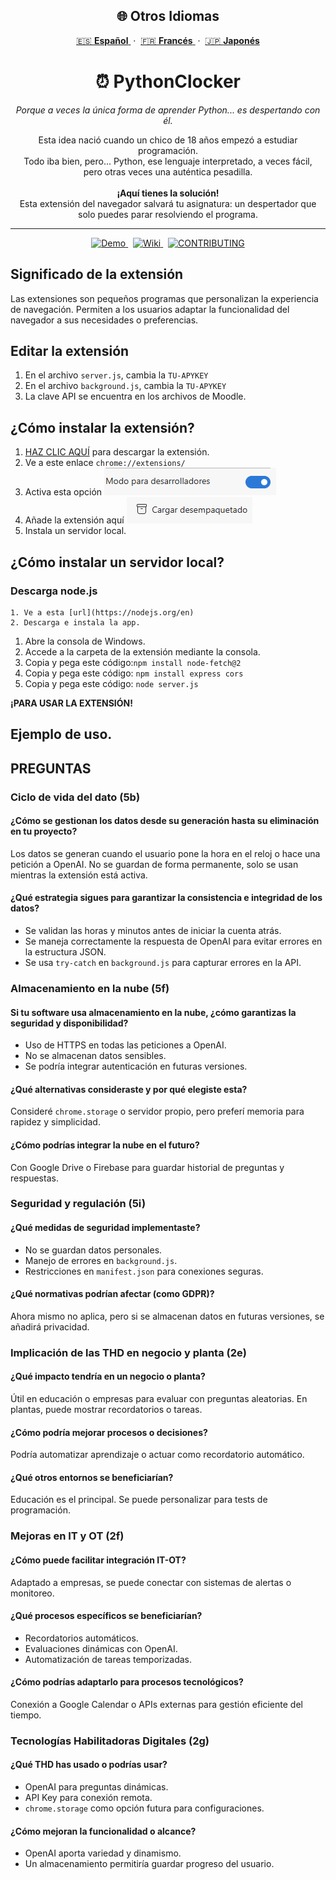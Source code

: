 
<h2 align="center">🌐 Otros Idiomas</h2>

<p align="center">
  <a href="https://github.com/erneupa/PythonClocker/tree/main/Wiki/Spanish">
    🇪🇸 <strong>Español</strong>
  </a> &nbsp;·&nbsp;
  <a href="https://github.com/erneupa/PythonClocker/tree/main/Wiki/French">
    🇫🇷 <strong>Francés</strong>
  </a> &nbsp;·&nbsp;
  <a href="https://github.com/erneupa/PythonClocker/tree/main/Wiki/Japanese">
    🇯🇵 <strong>Japonés</strong>
  </a>
</p>

<h1 align="center">⏰ PythonClocker</h1>

<p align="center">
  <em>Porque a veces la única forma de aprender Python... es despertando con él.</em>
</p>

<p align="center">
  Esta idea nació cuando un chico de 18 años empezó a estudiar programación.<br>
  Todo iba bien, pero... Python, ese lenguaje interpretado, a veces fácil,<br>
  pero otras veces una auténtica pesadilla.<br><br>
  <strong>¡Aquí tienes la solución!</strong><br>
  Esta extensión del navegador salvará tu asignatura: un despertador que solo puedes parar resolviendo el programa.
</p>

---

<p align="center">
  <a href="https://chromewebstore.google.com/detail/kobehbnioildglecmfabpelnjnemihpn?utm_source=item-share-cb">
    <img src="https://img.shields.io/badge/🚀 Demo-PythonClocker-blue?style=for-the-badge" alt="Demo">
  </a>
  &nbsp;
  <a href="https://github.com/erneupa/PythonClocker/wiki/Wiki%E2%80%90PythonClocker">
    <img src="https://img.shields.io/badge/📘 Wiki-Documentation-green?style=for-the-badge" alt="Wiki">
  </a>
  &nbsp;
  <a href="https://github.com/erneupa/PythonClocker/blob/main/CONTRIBUTING.md">
    <img src="https://img.shields.io/badge/📘 Contributing-Documentation-pink?style=for-the-badge" alt="CONTRIBUTING">
  </a>
</p>

## Significado de la extensión
Las extensiones son pequeños programas que personalizan la experiencia de navegación. Permiten a los usuarios adaptar la funcionalidad del navegador a sus necesidades o preferencias.

## Editar la extensión

1. En el archivo `server.js`, cambia la `TU-APYKEY`
2. En el archivo `background.js`, cambia la `TU-APYKEY`
3. La clave API se encuentra en los archivos de Moodle.

## ¿Cómo instalar la extensión?

1. [HAZ CLIC AQUÍ](https://github.com/erneupa/PythonClocker/tree/main/PythonClocker) para descargar la extensión.
2. Ve a este enlace `chrome://extensions/`
3. Activa esta opción ![1](https://github.com/erneupa/PythonClocker/blob/main/assets/1a.png)
4. Añade la extensión aquí ![2](https://github.com/erneupa/PythonClocker/blob/main/assets/2a.png)
5. Instala un servidor local.

## ¿Cómo instalar un servidor local?
### Descarga node.js
    1. Ve a esta [url](https://nodejs.org/en)
    2. Descarga e instala la app.
1. Abre la consola de Windows.
2. Accede a la carpeta de la extensión mediante la consola.
3. Copia y pega este código:```npm install node-fetch@2```
4. Copia y pega este código: ```npm install express cors```
5. Copia y pega este código: ```node server.js```

**¡PARA USAR LA EXTENSIÓN!**

## Ejemplo de uso.



## PREGUNTAS

### Ciclo de vida del dato (5b)

#### ¿Cómo se gestionan los datos desde su generación hasta su eliminación en tu proyecto?
Los datos se generan cuando el usuario pone la hora en el reloj o hace una petición a OpenAI. No se guardan de forma permanente, solo se usan mientras la extensión está activa.

#### ¿Qué estrategia sigues para garantizar la consistencia e integridad de los datos?
- Se validan las horas y minutos antes de iniciar la cuenta atrás.
- Se maneja correctamente la respuesta de OpenAI para evitar errores en la estructura JSON.
- Se usa `try-catch` en `background.js` para capturar errores en la API.

### Almacenamiento en la nube (5f)

#### Si tu software usa almacenamiento en la nube, ¿cómo garantizas la seguridad y disponibilidad?
- Uso de HTTPS en todas las peticiones a OpenAI.
- No se almacenan datos sensibles.
- Se podría integrar autenticación en futuras versiones.

#### ¿Qué alternativas consideraste y por qué elegiste esta?
Consideré `chrome.storage` o servidor propio, pero preferí memoria para rapidez y simplicidad.

#### ¿Cómo podrías integrar la nube en el futuro?
Con Google Drive o Firebase para guardar historial de preguntas y respuestas.

### Seguridad y regulación (5i)

#### ¿Qué medidas de seguridad implementaste?
- No se guardan datos personales.
- Manejo de errores en `background.js`.
- Restricciones en `manifest.json` para conexiones seguras.

#### ¿Qué normativas podrían afectar (como GDPR)?
Ahora mismo no aplica, pero si se almacenan datos en futuras versiones, se añadirá privacidad.

### Implicación de las THD en negocio y planta (2e)

#### ¿Qué impacto tendría en un negocio o planta?
Útil en educación o empresas para evaluar con preguntas aleatorias. En plantas, puede mostrar recordatorios o tareas.

#### ¿Cómo podría mejorar procesos o decisiones?
Podría automatizar aprendizaje o actuar como recordatorio automático.

#### ¿Qué otros entornos se beneficiarían?
Educación es el principal. Se puede personalizar para tests de programación.

### Mejoras en IT y OT (2f)

#### ¿Cómo puede facilitar integración IT-OT?
Adaptado a empresas, se puede conectar con sistemas de alertas o monitoreo.

#### ¿Qué procesos específicos se beneficiarían?
- Recordatorios automáticos.
- Evaluaciones dinámicas con OpenAI.
- Automatización de tareas temporizadas.

#### ¿Cómo podrías adaptarlo para procesos tecnológicos?
Conexión a Google Calendar o APIs externas para gestión eficiente del tiempo.

### Tecnologías Habilitadoras Digitales (2g)

#### ¿Qué THD has usado o podrías usar?
- OpenAI para preguntas dinámicas.
- API Key para conexión remota.
- `chrome.storage` como opción futura para configuraciones.

#### ¿Cómo mejoran la funcionalidad o alcance?
- OpenAI aporta variedad y dinamismo.
- Un almacenamiento permitiría guardar progreso del usuario.
